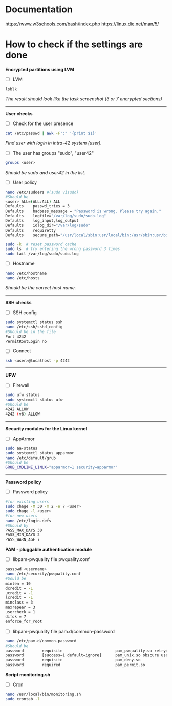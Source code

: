 # Documentation
https://www.w3schools.com/bash/index.php
https://linux.die.net/man/5/

# How to check if the settings are done

**Encrypted partitions using LVM**

- [ ] LVM

```bash
lsblk
```
*The result should look like the task screenshot (3 or 7 encrypted sections)*

---

**User checks**

- [ ] Check for the user presence
```bash
cat /etc/passwd | awk -F":" '{print $1}'
```
*Find user with login in intra-42 system (user).*

- [ ] The user has groups "sudo", "user42"
```bash
groups <user>
```
*Should be sudo and user42 in the list.*

- [ ] User policy
```bash
nano /etc/sudoers #(sudo visudo)
#Should be
<user> ALL=(ALL:ALL) ALL
Defaults    passwd_tries = 3
Defaults    badpass_message = "Password is wrong. Please try again."
Defaults    logfile="/var/log/sudo/sudo.log"
Defaults    log_input,log_output
Defaults    iolog_dir="/var/log/sudo"
Defaults    requiretty
Defaults    secure_path="/usr/local/sbin:usr/local/bin:/usr/sbin:usr/bin:/sbin:/bin:/snap/bin"
```
```bash
sudo -k  # reset password cache
sudo ls  # try entering the wrong password 3 times
sudo tail /var/log/sudo/sudo.log
```

- [ ] Hostname
```bash
nano /etc/hostname
nano /etc/hosts
```
*Should be the correct host name.*

---

**SSH checks**

- [ ] SSH config
```bash
sudo systemctl status ssh
nano /etc/ssh/sshd_config
#Should be in the file
Port 4242
PermitRootLogin no
```

- [ ] Connect
```bash
ssh <user>@localhost -p 4242
```

---

**UFW**

- [ ] Firewall
```bash
sudo ufw status
sudo systemctl status ufw
#Should be
4242 ALLOW
4242 (v6) ALLOW
```

---

**Security modules for the Linux kernel**

- [ ] AppArmor
```bash
sudo aa-status
sudo systemctl status apparmor
nano /etc/default/grub
#Should be
GRUB_CMDLINE_LINUX="apparmor=1 security=apparmor"
```

---

**Password policy**

- [ ] Password policy

```bash
#for existing users
sudo chage -M 30 -m 2 -W 7 <user>
sudo chage -l <user>
#for new users
nano /etc/login.defs
#Should by
PASS_MAX_DAYS 30
PASS_MIN_DAYS 2
PASS_WARN_AGE 7
```

**PAM - pluggable authentication module**

- [ ] libpam-pwquality file pwquality.conf

```bash
passpwd <username>
nano /etc/security/pwquality.conf
#Sould be
minlen = 10
dcredit = -1
ucredit = -1
lcredit = -1
minclass = 3
maxrepear = 3
usercheck = 1
difok = 7
enforce_for_root
```

- [ ] libpam-pwquality file pam.d/common-password

```bash
nano /etc/pam.d/common-password
#Should be
password        requisite                       pam_pwquality.so retry=3 difok=7
password        [success=1 default=ignore]      pam_unix.so obscure use_authtok try_first_pass yescrypt
password        requisite                       pam_deny.so
password        required                        pam_permit.so
```

**Script monitoring.sh**

- [ ] Cron

```bash
nano /usr/local/bin/monitoring.sh
sudo crontab -l
```